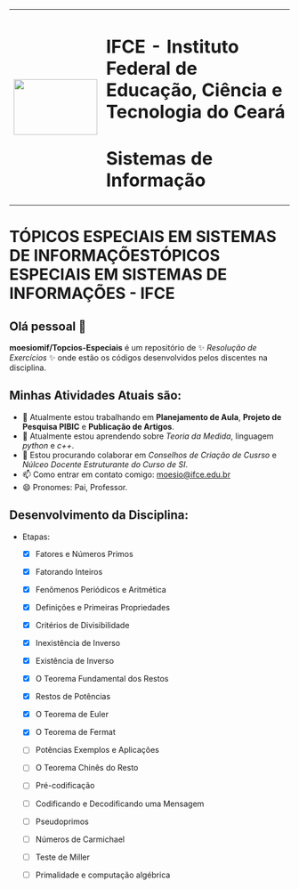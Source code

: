 <table>
  <tr>
   	 <td>
	     <img width="150" height="100" src="https://github.com/moesiomif/topicos-Especiais/Imagens/logo_ifce_crato.png">
	</td>
        <td> 
<main>
	
# IFCE - Instituto Federal de Educação, Ciência e Tecnologia do Ceará

#  Sistemas de Informação

</main>
	</td>
  </tr>
</table>

# TÓPICOS ESPECIAIS EM SISTEMAS DE INFORMAÇÕESTÓPICOS ESPECIAIS EM SISTEMAS DE INFORMAÇÕES - IFCE

## Olá pessoal 👋

**moesiomif/Topcios-Especiais** é um repositório de ✨ _Resolução de Exercícios_ ✨ onde estão os códigos desenvolvidos pelos discentes na disciplina.

## Minhas Atividades Atuais são:

- 🔭 Atualmente estou trabalhando em **Planejamento de Aula**, **Projeto de Pesquisa PIBIC** e  **Publicação de Artigos**.
- 🌱 Atualmente estou aprendendo sobre *Teoria da Medida*, linguagem *python* e *c++*.
- 👯 Estou procurando colaborar em *Conselhos de Criação de Cusrso* e *Núlceo Docente Estruturante do Curso de SI*.
- 📫 Como entrar em contato comigo: moesio@ifce.edu.br
- 😄 Pronomes: Pai, Professor.

## Desenvolvimento da Disciplina:
- Etapas:
	- [x] Fatores e Números Primos 
	- [x] Fatorando Inteiros
	- [x] Fenômenos Periódicos e Aritmética 
	- [x] Definições e Primeiras Propriedades
	- [x] Critérios de Divisibilidade
	- [x] Inexistência de Inverso
	- [x] Existência de Inverso 
    - [x] O Teorema Fundamental dos Restos
	- [x] Restos de Potências 
	- [x] O Teorema de Euler 
	- [x] O Teorema de Fermat 
	- [ ] Potências Exemplos e Aplicações
	- [ ] O Teorema Chinês do Resto
	- [ ] Pré-codificação 
	- [ ] Codificando e Decodificando uma Mensagem
    - [ ] Pseudoprimos
    - [ ] Números de Carmichael
    - [ ] Teste de Miller
    - [ ] Primalidade e computação algébrica


